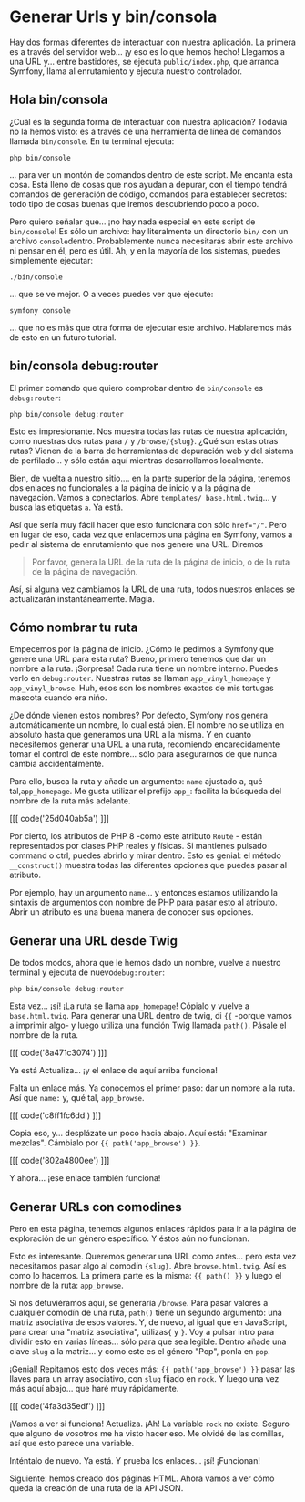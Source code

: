 # Generar Urls y bin/consola

Hay dos formas diferentes de interactuar con nuestra aplicación. La primera es a través del servidor web... ¡y eso es lo que hemos hecho! Llegamos a una URL y... entre bastidores, se ejecuta `public/index.php`, que arranca Symfony, llama al enrutamiento y ejecuta nuestro controlador.

## Hola bin/consola

¿Cuál es la segunda forma de interactuar con nuestra aplicación? Todavía no la hemos visto: es a través de una herramienta de línea de comandos llamada `bin/console`. En tu terminal ejecuta:

```terminal
php bin/console
```

... para ver un montón de comandos dentro de este script. Me encanta esta cosa. Está lleno de cosas que nos ayudan a depurar, con el tiempo tendrá comandos de generación de código, comandos para establecer secretos: todo tipo de cosas buenas que iremos descubriendo poco a poco.

Pero quiero señalar que... ¡no hay nada especial en este script de `bin/console`! Es sólo un archivo: hay literalmente un directorio `bin/` con un archivo `console`dentro. Probablemente nunca necesitarás abrir este archivo ni pensar en él, pero es útil. Ah, y en la mayoría de los sistemas, puedes simplemente ejecutar:

```terminal
./bin/console
```

... que se ve mejor. O a veces puedes ver que ejecute:

```terminal
symfony console
```

... que no es más que otra forma de ejecutar este archivo. Hablaremos más de esto en un futuro tutorial.

## bin/consola debug:router

El primer comando que quiero comprobar dentro de `bin/console` es `debug:router`:

```terminal-silent
php bin/console debug:router
```

Esto es impresionante. Nos muestra todas las rutas de nuestra aplicación, como nuestras dos rutas para `/` y `/browse/{slug}`. ¿Qué son estas otras rutas? Vienen de la barra de herramientas de depuración web y del sistema de perfilado... y sólo están aquí mientras desarrollamos localmente.

Bien, de vuelta a nuestro sitio.... en la parte superior de la página, tenemos dos enlaces no funcionales a la página de inicio y a la página de navegación. Vamos a conectarlos. Abre `templates/
base.html.twig`... y busca las etiquetas `a`. Ya está.

Así que sería muy fácil hacer que esto funcionara con sólo `href="/"`. Pero en lugar de eso, cada vez que enlacemos una página en Symfony, vamos a pedir al sistema de enrutamiento que nos genere una URL. Diremos

> Por favor, genera la URL de la ruta de la página de inicio, o de la ruta de la página de navegación.

Así, si alguna vez cambiamos la URL de una ruta, todos nuestros enlaces se actualizarán instantáneamente. Magia.

## Cómo nombrar tu ruta

Empecemos por la página de inicio. ¿Cómo le pedimos a Symfony que genere una URL para esta ruta? Bueno, primero tenemos que dar un nombre a la ruta. ¡Sorpresa! Cada ruta tiene un nombre interno. Puedes verlo en `debug:router`. Nuestras rutas se llaman `app_vinyl_homepage` y `app_vinyl_browse`. Huh, esos son los nombres exactos de mis tortugas mascota cuando era niño.

¿De dónde vienen estos nombres? Por defecto, Symfony nos genera automáticamente un nombre, lo cual está bien. El nombre no se utiliza en absoluto hasta que generamos una URL a la misma. Y en cuanto necesitemos generar una URL a una ruta, recomiendo encarecidamente tomar el control de este nombre... sólo para asegurarnos de que nunca cambia accidentalmente.

Para ello, busca la ruta y añade un argumento: `name` ajustado a, qué tal,`app_homepage`. Me gusta utilizar el prefijo `app_`: facilita la búsqueda del nombre de la ruta más adelante.

[[[ code('25d040ab5a') ]]]

Por cierto, los atributos de PHP 8 -como este atributo `Route` - están representados por clases PHP reales y físicas. Si mantienes pulsado command o ctrl, puedes abrirlo y mirar dentro. Esto es genial: el método `__construct()` muestra todas las diferentes opciones que puedes pasar al atributo.

Por ejemplo, hay un argumento `name`... y entonces estamos utilizando la sintaxis de argumentos con nombre de PHP para pasar esto al atributo. Abrir un atributo es una buena manera de conocer sus opciones.

## Generar una URL desde Twig

De todos modos, ahora que le hemos dado un nombre, vuelve a nuestro terminal y ejecuta de nuevo`debug:router`:

```terminal-silent
php bin/console debug:router
```

Esta vez... ¡sí! ¡La ruta se llama `app_homepage`! Cópialo y vuelve a `base.html.twig`. Para generar una URL dentro de twig, di `{{` -porque vamos a imprimir algo- y luego utiliza una función Twig llamada `path()`. Pásale el nombre de la ruta.

[[[ code('8a471c3074') ]]]

Ya está Actualiza... ¡y el enlace de aquí arriba funciona!

Falta un enlace más. Ya conocemos el primer paso: dar un nombre a la ruta. Así que `name:` y, qué tal, `app_browse`.

[[[ code('c8ff1fc6dd') ]]]

Copia eso, y... desplázate un poco hacia abajo. Aquí está: "Examinar mezclas". Cámbialo por `{{ path('app_browse') }}`.

[[[ code('802a4800ee') ]]]

Y ahora... ¡ese enlace también funciona!

## Generar URLs con comodines

Pero en esta página, tenemos algunos enlaces rápidos para ir a la página de exploración de un género específico. Y éstos aún no funcionan.

Esto es interesante. Queremos generar una URL como antes... pero esta vez necesitamos pasar algo al comodín `{slug}`. Abre `browse.html.twig`. Así es como lo hacemos. La primera parte es la misma: `{{ path() }}` y luego el nombre de la ruta: `app_browse`.

Si nos detuviéramos aquí, se generaría `/browse`. Para pasar valores a cualquier comodín de una ruta, `path()` tiene un segundo argumento: una matriz asociativa de esos valores. Y, de nuevo, al igual que en JavaScript, para crear una "matriz asociativa", utilizas`{` y `}`. Voy a pulsar intro para dividir esto en varias líneas... sólo para que sea legible. Dentro añade una clave `slug` a la matriz... y como este es el género "Pop", ponla en `pop`.

¡Genial! Repitamos esto dos veces más: `{{ path('app_browse') }}` pasar las llaves para un array asociativo, con `slug` fijado en `rock`. Y luego una vez más aquí abajo... que haré muy rápidamente.

[[[ code('4fa3d35edf') ]]]

¡Vamos a ver si funciona! Actualiza. ¡Ah! La variable `rock` no existe. Seguro que alguno de vosotros me ha visto hacer eso. Me olvidé de las comillas, así que esto parece una variable.

Inténtalo de nuevo. Ya está. Y prueba los enlaces... ¡sí! ¡Funcionan!

Siguiente: hemos creado dos páginas HTML. Ahora vamos a ver cómo queda la creación de una ruta de la API JSON.
